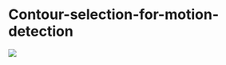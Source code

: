 # Contour-selection-for-motion-detection

![](Contour%20detection%20for%20%20motion%20detection.gif)
